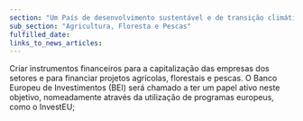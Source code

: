 ```yaml
---
section: "Um País de desenvolvimento sustentável e de transição climática"
sub_section: "Agricultura, Floresta e Pescas"
fulfilled_date:
links_to_news_articles:
---
```


Criar instrumentos financeiros para a capitalização das empresas dos setores e para financiar projetos agrícolas, florestais e pescas. O Banco Europeu de Investimentos (BEI) será chamado a ter um papel ativo neste objetivo, nomeadamente através da utilização de programas europeus, como o InvestEU;